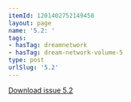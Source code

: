 ```yaml
---
itemId: 1201402752149458
layout: page
name: '5.2: '
tags:
- hasTag: dreamnetwork
- hasTag: dream-network-volume-5
type: post
urlSlug: '5.2'
---
```

<a href="files/pdfs/Volume_5/5.2-Dream-Network-Bulletin_Volume-5-Number-2.pdf" download="">Download issue 5.2</a>